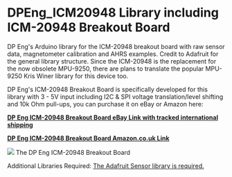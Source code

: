 # DPEng_ICM20948 Library including ICM-20948 Breakout Board
DP Eng's Arduino library for the ICM-20948 breakout board with raw sensor data, magnetometer calibration and AHRS examples. Credit to Adafruit for the general library structure. Since the ICM-20948 is the replacement for the now obsolete MPU-9250, there are plans to translate the popular MPU-9250 Kris Winer library for this device too.

DP Eng's ICM-20948 Breakout Board is specifically developed for this library with 3 - 5V input including I2C & SPI voltage translation/level shifting and 10k Ohm pull-ups, you can purchase it on eBay or Amazon here:

<b><a href="https://www.ebay.co.uk/itm/323724746939">DP Eng ICM-20948 Breakout Board eBay Link with tracked international shipping</a></b>

<b><a href="https://www.amazon.co.uk/DP-Eng-ICM-20948-Breakout-obsolete/dp/B07PDTKK3Y">DP Eng ICM-20948 Breakout Board Amazon.co.uk Link</a></b>

<img src="https://i.ebayimg.com/images/g/rYYAAOSwbURckVpf/s-l1600.jpg" />
The DP Eng ICM-20948 Breakout Board

Additional Libraries Required: 
<a href="https://github.com/adafruit/Adafruit_Sensor">The Adafruit Sensor library is required.</a>
